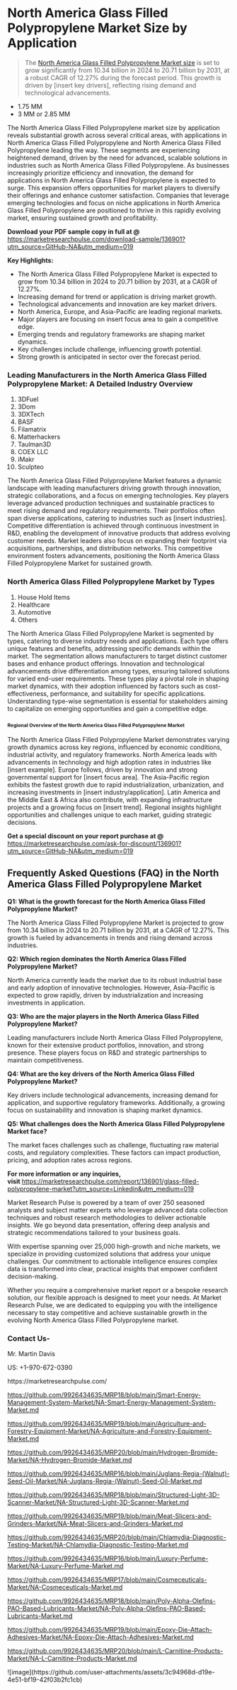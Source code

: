 <h1>North America Glass Filled Polypropylene Market&nbsp;Size by Application</h1><blockquote><p>The <a href="https://marketresearchpulse.com/download-sample/136901?utm_source=GitHub-NA&amp;utm_medium=019">North America Glass Filled Polypropylene Market size</a> is set to grow significantly from 10.34 billion in 2024 to 20.71 billion by 2031, at a robust CAGR of 12.27% during the forecast period. This growth is driven by [insert key drivers], reflecting rising demand and technological advancements.</p></blockquote><ul><li>1.75 MM<li> 3 MM or 2.85 MM</li></ul><p>The North America Glass Filled Polypropylene market size by application reveals substantial growth across several critical areas, with applications in North America Glass Filled Polypropylene and North America Glass Filled Polypropylene leading the way. These segments are experiencing heightened demand, driven by the need for advanced, scalable solutions in industries such as North America Glass Filled Polypropylene. As businesses increasingly prioritize efficiency and innovation, the demand for applications in North America Glass Filled Polypropylene is expected to surge. This expansion offers opportunities for market players to diversify their offerings and enhance customer satisfaction. Companies that leverage emerging technologies and focus on niche applications in North America Glass Filled Polypropylene are positioned to thrive in this rapidly evolving market, ensuring sustained growth and profitability.</p><p><strong>Download your PDF sample copy in full at @ </strong><a href="https://marketresearchpulse.com/download-sample/136901?utm_source=GitHub-NA&amp;utm_medium=019">https://marketresearchpulse.com/download-sample/136901?utm_source=GitHub-NA&amp;utm_medium=019</a></p><p><strong>Key Highlights: </strong></p><ul><li>The North America Glass Filled Polypropylene Market is expected to grow from 10.34 billion in 2024 to 20.71 billion by 2031, at a CAGR of 12.27%.</li><li>Increasing demand for trend or application is driving market growth.</li><li>Technological advancements and innovation are key market drivers.</li><li>North America, Europe, and Asia-Pacific are leading regional markets.</li><li>Major players are focusing on insert focus area to gain a competitive edge.</li><li>Emerging trends and regulatory frameworks are shaping market dynamics.</li><li>Key challenges include challenge, influencing growth potential.</li><li>Strong growth is anticipated in sector over the forecast period.</li></ul><h3>Leading Manufacturers in the North America Glass Filled Polypropylene Market: A Detailed Industry Overview</h3><ol><li>3DFuel</li><li>3Dom</li><li>3DXTech</li><li>BASF</li><li>Filamatrix</li><li>Matterhackers</li><li>Taulman3D</li><li>COEX LLC</li><li>iMakr</li><li>Sculpteo</li></ol><div class="flex max-w-full flex-col flex-grow"><div class="min-h-8 text-message flex w-full flex-col items-end gap-2 whitespace-normal break-words [.text-message+&amp;]:mt-5" dir="auto" data-message-author-role="assistant" data-message-id="fd8432e4-4910-450d-b182-61b7bfb0a01f" data-message-model-slug="gpt-4o"><div class="flex w-full flex-col gap-1 empty:hidden first:pt-[3px]"><div class="markdown prose w-full break-words dark:prose-invert light"><p>The North America Glass Filled Polypropylene Market features a dynamic landscape with leading manufacturers driving growth through innovation, strategic collaborations, and a focus on emerging technologies. Key players leverage advanced production techniques and sustainable practices to meet rising demand and regulatory requirements. Their portfolios often span diverse applications, catering to industries such as [insert industries]. Competitive differentiation is achieved through continuous investment in R&amp;D, enabling the development of innovative products that address evolving customer needs. Market leaders also focus on expanding their footprint via acquisitions, partnerships, and distribution networks. This competitive environment fosters advancements, positioning the North America Glass Filled Polypropylene Market for sustained growth.</p></div></div></div></div><h3>North America Glass Filled Polypropylene Market by Types</h3><ol><li>House Hold Items<li> Healthcare<li> Automotive<li> Others</li></ol><div class="flex max-w-full flex-col flex-grow"><div class="min-h-8 text-message flex w-full flex-col items-end gap-2 whitespace-normal break-words [.text-message+&amp;]:mt-5" dir="auto" data-message-author-role="assistant" data-message-id="084470be-0bb7-4664-bddf-5156b4f41249" data-message-model-slug="gpt-4o-mini"><div class="flex w-full flex-col gap-1 empty:hidden first:pt-[3px]"><div class="markdown prose w-full break-words dark:prose-invert light"><p>The North America Glass Filled Polypropylene Market is segmented by types, catering to diverse industry needs and applications. Each type offers unique features and benefits, addressing specific demands within the market. The segmentation allows manufacturers to target distinct customer bases and enhance product offerings. Innovation and technological advancements drive differentiation among types, ensuring tailored solutions for varied end-user requirements. These types play a pivotal role in shaping market dynamics, with their adoption influenced by factors such as cost-effectiveness, performance, and suitability for specific applications. Understanding type-wise segmentation is essential for stakeholders aiming to capitalize on emerging opportunities and gain a competitive edge.</p></div></div></div></div><h3><span style="font-size: 11px;">Regional Overview of the North America Glass Filled Polypropylene Market</span></h3><div class="flex max-w-full flex-col flex-grow"><div class="min-h-8 text-message flex w-full flex-col items-end gap-2 whitespace-normal break-words [.text-message+&amp;]:mt-5" dir="auto" data-message-author-role="assistant" data-message-id="e9038762-ce64-4e30-91c9-9bd413514231" data-message-model-slug="gpt-4o-mini"><div class="flex w-full flex-col gap-1 empty:hidden first:pt-[3px]"><div class="markdown prose w-full break-words dark:prose-invert light"><p>The North America Glass Filled Polypropylene Market demonstrates varying growth dynamics across key regions, influenced by economic conditions, industrial activity, and regulatory frameworks. North America leads with advancements in technology and high adoption rates in industries like [insert example]. Europe follows, driven by innovation and strong governmental support for [insert focus area]. The Asia-Pacific region exhibits the fastest growth due to rapid industrialization, urbanization, and increasing investments in [insert industry/application]. Latin America and the Middle East &amp; Africa also contribute, with expanding infrastructure projects and a growing focus on [insert trend]. Regional insights highlight opportunities and challenges unique to each market, guiding strategic decisions.</p></div></div></div></div><p><strong>Get a special discount on your report purchase at @ </strong><a href="https://marketresearchpulse.com/ask-for-discount/136901?utm_source=GitHub-NA&amp;utm_medium=019">https://marketresearchpulse.com/ask-for-discount/136901?utm_source=GitHub-NA&amp;utm_medium=019</a></p><h2>Frequently Asked Questions (FAQ) in the North America Glass Filled Polypropylene Market</h2><p><strong>Q1: What is the growth forecast for the North America Glass Filled Polypropylene Market?</strong></p><p>The North America Glass Filled Polypropylene Market is projected to grow from 10.34 billion in 2024 to 20.71 billion by 2031, at a CAGR of 12.27%. This growth is fueled by advancements in trends and rising demand across industries.</p><p><strong>Q2: Which region dominates the North America Glass Filled Polypropylene Market?</strong></p><p>North America currently leads the market due to its robust industrial base and early adoption of innovative technologies. However, Asia-Pacific is expected to grow rapidly, driven by industrialization and increasing investments in application.</p><p><strong>Q3: Who are the major players in the North America Glass Filled Polypropylene Market?</strong></p><p>Leading manufacturers include North America Glass Filled Polypropylene, known for their extensive product portfolios, innovation, and strong presence. These players focus on R&amp;D and strategic partnerships to maintain competitiveness.</p><p><strong>Q4: What are the key drivers of the North America Glass Filled Polypropylene Market?</strong></p><p>Key drivers include technological advancements, increasing demand for application, and supportive regulatory frameworks. Additionally, a growing focus on sustainability and innovation is shaping market dynamics.</p><p><strong>Q5: What challenges does the North America Glass Filled Polypropylene Market face?</strong></p><p>The market faces challenges such as challenge, fluctuating raw material costs, and regulatory complexities. These factors can impact production, pricing, and adoption rates across regions.</p><p><strong>For more information or any inquiries, visit&nbsp;</strong><a href="https://marketresearchpulse.com/report/136901/glass-filled-polypropylene-market?utm_source=Linkedin&utm_medium=019">https://marketresearchpulse.com/report/136901/glass-filled-polypropylene-market?utm_source=Linkedin&utm_medium=019</a></p><p>Market Research Pulse is powered by a team of over 250 seasoned analysts and subject matter experts who leverage advanced data collection techniques and robust research methodologies to deliver actionable insights. We go beyond data presentation, offering deep analysis and strategic recommendations tailored to your business goals.</p><p>With expertise spanning over 25,000 high-growth and niche markets, we specialize in providing customized solutions that address your unique challenges. Our commitment to actionable intelligence ensures complex data is transformed into clear, practical insights that empower confident decision-making.</p><p>Whether you require a comprehensive market report or a bespoke research solution, our flexible approach is designed to meet your needs. At Market Research Pulse, we are dedicated to equipping you with the intelligence necessary to stay competitive and achieve sustainable growth in the evolving North America Glass Filled Polypropylene market.</p><h3><strong>Contact Us-</strong></h3><p>Mr. Martin Davis</p><p>US: +1-970-672-0390</p><p>https://marketresearchpulse.com/</p><p><a href="https://github.com/9926434635/MRP18/blob/main/Smart-Energy-Management-System-Market/NA-Smart-Energy-Management-System-Market.md">https://github.com/9926434635/MRP18/blob/main/Smart-Energy-Management-System-Market/NA-Smart-Energy-Management-System-Market.md</a></p><p><a href="https://github.com/9926434635/MRP19/blob/main/Agriculture-and-Forestry-Equipment-Market/NA-Agriculture-and-Forestry-Equipment-Market.md">https://github.com/9926434635/MRP19/blob/main/Agriculture-and-Forestry-Equipment-Market/NA-Agriculture-and-Forestry-Equipment-Market.md</a></p><p><a href="https://github.com/9926434635/MRP20/blob/main/Hydrogen-Bromide-Market/NA-Hydrogen-Bromide-Market.md">https://github.com/9926434635/MRP20/blob/main/Hydrogen-Bromide-Market/NA-Hydrogen-Bromide-Market.md</a></p><p><a href="https://github.com/9926434635/MRP16/blob/main/Juglans-Regia-(Walnut)-Seed-Oil-Market/NA-Juglans-Regia-(Walnut)-Seed-Oil-Market.md">https://github.com/9926434635/MRP16/blob/main/Juglans-Regia-(Walnut)-Seed-Oil-Market/NA-Juglans-Regia-(Walnut)-Seed-Oil-Market.md</a></p><p><a href="https://github.com/9926434635/MRP18/blob/main/Structured-Light-3D-Scanner-Market/NA-Structured-Light-3D-Scanner-Market.md">https://github.com/9926434635/MRP18/blob/main/Structured-Light-3D-Scanner-Market/NA-Structured-Light-3D-Scanner-Market.md</a></p><p><a href="https://github.com/9926434635/MRP19/blob/main/Meat-Slicers-and-Grinders-Market/NA-Meat-Slicers-and-Grinders-Market.md">https://github.com/9926434635/MRP19/blob/main/Meat-Slicers-and-Grinders-Market/NA-Meat-Slicers-and-Grinders-Market.md</a></p><p><a href="https://github.com/9926434635/MRP20/blob/main/Chlamydia-Diagnostic-Testing-Market/NA-Chlamydia-Diagnostic-Testing-Market.md">https://github.com/9926434635/MRP20/blob/main/Chlamydia-Diagnostic-Testing-Market/NA-Chlamydia-Diagnostic-Testing-Market.md</a></p><p><a href="https://github.com/9926434635/MRP16/blob/main/Luxury-Perfume-Market/NA-Luxury-Perfume-Market.md">https://github.com/9926434635/MRP16/blob/main/Luxury-Perfume-Market/NA-Luxury-Perfume-Market.md</a></p><p><a href="https://github.com/9926434635/MRP17/blob/main/Cosmeceuticals-Market/NA-Cosmeceuticals-Market.md">https://github.com/9926434635/MRP17/blob/main/Cosmeceuticals-Market/NA-Cosmeceuticals-Market.md</a></p><p><a href="https://github.com/9926434635/MRP18/blob/main/Poly-Alpha-Olefins-PAO-Based-Lubricants-Market/NA-Poly-Alpha-Olefins-PAO-Based-Lubricants-Market.md">https://github.com/9926434635/MRP18/blob/main/Poly-Alpha-Olefins-PAO-Based-Lubricants-Market/NA-Poly-Alpha-Olefins-PAO-Based-Lubricants-Market.md</a></p><p><a href="https://github.com/9926434635/MRP19/blob/main/Epoxy-Die-Attach-Adhesives-Market/NA-Epoxy-Die-Attach-Adhesives-Market.md">https://github.com/9926434635/MRP19/blob/main/Epoxy-Die-Attach-Adhesives-Market/NA-Epoxy-Die-Attach-Adhesives-Market.md</a></p><p><a href="https://github.com/9926434635/MRP20/blob/main/L-Carnitine-Products-Market/NA-L-Carnitine-Products-Market.md">https://github.com/9926434635/MRP20/blob/main/L-Carnitine-Products-Market/NA-L-Carnitine-Products-Market.md</a></p>
![image](https://github.com/user-attachments/assets/3c94968d-d19e-4e51-bf19-42f03b2fc1cb)
